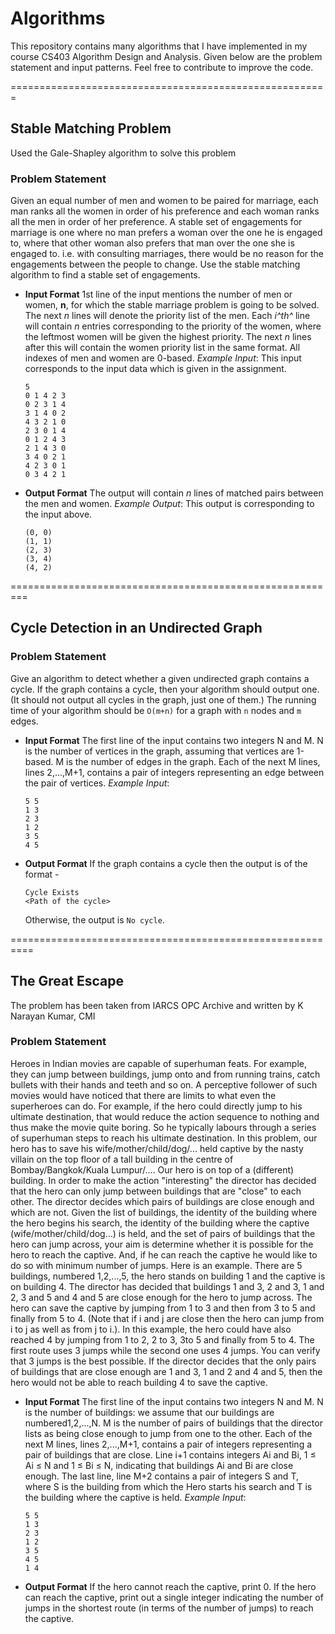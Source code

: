 # Algorithms

This repository contains many algorithms that I have implemented in my course CS403 Algorithm Design and Analysis. Given below are the problem statement and input patterns. Feel free to contribute to improve the code.

=======================================================

## Stable Matching Problem
Used the Gale-Shapley algorithm to solve this problem
### Problem Statement
Given an equal number of men and women to be paired for marriage, each man ranks all the women in order of his preference and each woman ranks all the
men in order of her preference. A stable set of engagements for marriage is one where no man prefers a woman over the one he is engaged to, where that other woman also prefers that man over the one she is engaged to. i.e. with consulting marriages, there would be no reason for the engagements between the people to change. Use the stable matching algorithm to find a stable set of engagements.

- **Input Format**
    1st line of the input mentions the number of men or women, **n**, for which the stable marriage problem is going to be solved.
    The next *n* lines will denote the priority list of the men. Each *i^th^* line will contain *n* entries corresponding to the priority of the women, where the leftmost women will be given the highest priority.
    The next *n* lines after this will contain the women priority list in the same format.
    All indexes of men and women are 0-based.
    *Example Input*:
    This input corresponds to the input data which is given in the assignment.
    ```
    5
    0 1 4 2 3
    0 2 3 1 4
    3 1 4 0 2
    4 3 2 1 0
    2 3 0 1 4
    0 1 2 4 3
    2 1 4 3 0
    3 4 0 2 1
    4 2 3 0 1
    0 3 4 2 1
    ```
- **Output Format**
    The output will contain *n* lines of matched pairs between the men and women.
    *Example Output*:
    This output is corresponding to the input above.
    ```
    (0, 0)
    (1, 1)
    (2, 3)
    (3, 4)
    (4, 2)
    ```
=========================================================

## Cycle Detection in an Undirected Graph
### Problem Statement
Give an algorithm to detect whether a given undirected graph contains a cycle. If the graph contains a cycle, then your algorithm should output one. (It should not output all cycles in the graph, just one of them.) The running time of your algorithm should be `O(m+n)` for a graph with `n` nodes and `m` edges.

- **Input Format**
    The first line of the input contains two integers N and M. N is the number of vertices in the graph, assuming that vertices are 1-based. M is the number of edges in the graph. Each of the next M lines, lines 2,...,M+1, contains a pair of integers representing an edge between the pair of vertices.
    *Example Input*:
    ```
    5 5
    1 3
    2 3
    1 2
    3 5
    4 5
    ```
- **Output Format**
    If the graph contains a cycle then the output is of the format -
    ```
    Cycle Exists
    <Path of the cycle>
    ```
    Otherwise, the output is `No cycle`.

==========================================================

## The Great Escape
The problem has been taken from IARCS OPC Archive and written by K Narayan Kumar, CMI
### Problem Statement
Heroes in Indian movies are capable of superhuman feats. For example, they can jump between buildings, jump onto and from running trains, catch bullets with their hands and teeth and so on. A perceptive follower of such movies would have noticed that there are limits to what even the superheroes can do. For example, if the hero could directly jump to his ultimate destination, that would reduce the action sequence to nothing and thus make the movie quite boring. So he typically labours through a series of superhuman steps to reach his ultimate destination.
In this problem, our hero has to save his wife/mother/child/dog/... held captive by the nasty villain on the top floor of a tall building in the centre of Bombay/Bangkok/Kuala Lumpur/.... Our hero is on top of a (different) building. In order to make the action "interesting" the director has decided that the hero can only jump between buildings that are "close" to each other. The director decides which pairs of buildings are close enough and which are not.
Given the list of buildings, the identity of the building where the hero begins his search, the identity of the building where the captive (wife/mother/child/dog...) is held, and the set of pairs of buildings that the hero can jump across, your aim is determine whether it is possible for the hero to reach the captive. And, if he can reach the captive he would like to do so with minimum number of jumps.
Here is an example. There are 5 buildings, numbered 1,2,...,5, the hero stands on building 1 and the captive is on building 4. The director has decided that buildings 1 and 3, 2 and 3, 1 and 2, 3 and 5 and 4 and 5 are close enough for the hero to jump across. The hero can save the captive by jumping from 1 to 3 and then from 3 to 5 and finally from 5 to 4. (Note that if i and j are close then the hero can jump from i to j as well as from j to i.). In this example, the hero could have also reached 4 by jumping from 1 to 2, 2 to 3, 3to 5 and finally from 5 to 4. The first route uses 3 jumps while the second one uses 4 jumps. You can verify that 3 jumps is the best possible.
If the director decides that the only pairs of buildings that are close enough are 1 and 3, 1 and 2 and 4 and 5, then the hero would not be able to reach building 4 to save the captive.

- **Input Format**
   The first line of the input contains two integers N and M. N is the number of buildings: we assume that our buildings are numbered1,2,...,N. M is the number of pairs of buildings that the director lists as being close enough to jump from one to the other. Each of the next M lines, lines 2,...,M+1, contains a pair of integers representing a pair of buildings that are close. Line i+1 contains integers Ai and Bi, 1 ≤ Ai ≤ N and 1 ≤ Bi ≤ N, indicating that buildings Ai and Bi are close enough. The last line, line M+2 contains a pair of integers S and T, where S is the building from which the Hero starts his search and T is the building where the captive is held. 
   *Example Input*:
   ```
   5 5
   1 3
   2 3
   1 2
   3 5
   4 5
   1 4
   ```
- **Output Format**
   If the hero cannot reach the captive, print 0. If the hero can reach the captive, print out a single integer indicating the number of jumps in the shortest route (in terms of the number of jumps) to reach the captive.
